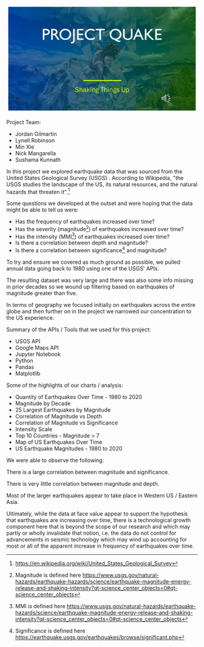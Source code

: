 ![Quake Slide](images/QuakeSlide.png)

Project Team:

- Jordan Gilmartin
- Lynell Robinson
- Min Xie
- Nick Mangarella
- Sushama Kunnath

In this project we explored earthquake data that was sourced from the United States Geological Survey (USGS) .  According to Wikipedia, "the USGS studies the landscape of the US, its natural resources, and the natural hazards that threaten it".[^1] 

Some questions we developed at the outset and were hoping that the data might be able to tell us were:

- Has the frequency of earthquakes increased over time?
- Has the severity (magnitude[^2]) of earthquakes increased over time?
- Has the intensity (MMI[^3]) of earthquakes increased over time?
- Is there a correlation between depth and magnitude?
- Is there a correlation between significance[^4] and magnitude?

To try and ensure we covered as much ground as possible, we pulled annual data going back to 1980 using one of the USGS' APIs.   

The resulting dataset was very large and there was also some info missing in prior decades so we wound up filtering based on earthquakes of magnitude greater than five.  

In terms of geography we focused initially on earthquakes across the entire globe and then further on in the project we narrowed our concentration to the US experience.  

Summary of the APIs / Tools that we used for this project:

- USGS API
- Google Maps API
- Jupyter Notebook
- Python
- Pandas
- Matplotlib

Some of the highlights of our charts / analysis:

- Quantity of Earthquakes Over Time - 1980 to 2020
- Magnitude by Decade
- 25 Largest Earthquakes by Magnitude
- Correlation of Magnitude vs Depth
- Correlation of Magnitude vs Significance
- Intensity Scale
- Top 10 Countries - Magnitude > 7
- Map of US Earthquakes Over Time
- US Earthquake Magnitudes - 1980 to 2020

We were able to observe the following:

There is a large correlation between magnitude and significance.  

There is very little correlation between magnitude and depth.  

Most of the larger earthquakes appear to take place in Western US / Eastern Asia.  

Ultimately, while the data at face value appear to support the hypothesis that earthquakes are increasing over time, there is a technological growth component here that is beyond the scope of our research and which may partly or wholly invalidate that notion, i.e. the data do not control for advancements in seismic technology which may wind up accounting for most or all of the apparent increase in frequency of earthquakes over time. 





[^1]: https://en.wikipedia.org/wiki/United_States_Geological_Survey
[^2]: Magnitude is defined here  https://www.usgs.gov/natural-hazards/earthquake-hazards/science/earthquake-magnitude-energy-release-and-shaking-intensity?qt-science_center_objects=0#qt-science_center_objects
[^3]: MMI is defined here https://www.usgs.gov/natural-hazards/earthquake-hazards/science/earthquake-magnitude-energy-release-and-shaking-intensity?qt-science_center_objects=0#qt-science_center_objects
[^4]: Significance is defined here https://earthquake.usgs.gov/earthquakes/browse/significant.php
